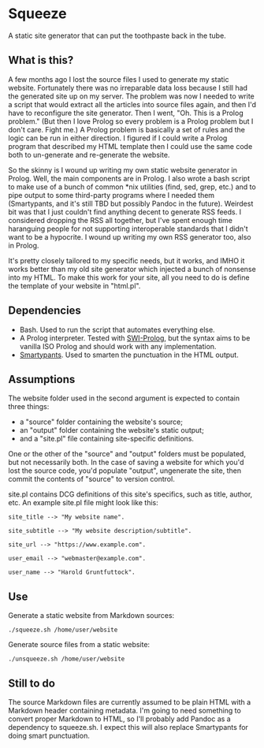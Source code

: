 # Squeeze

A static site generator that can put the toothpaste back in the tube.

## What is this?

A few months ago I lost the source files I used to generate my static website. Fortunately there was no irreparable data loss because I still had the generated site up on my server. The problem was now I needed to write a script that would extract all the articles into source files again, and then I'd have to reconfigure the site generator. Then I went, "Oh. This is a Prolog problem." (But then I love Prolog so every problem is a Prolog problem but I don't care. Fight me.) A Prolog problem is basically a set of rules and the logic can be run in either direction. I figured if I could write a Prolog program that described my HTML template then I could use the same code both to un-generate and re-generate the website.

So the skinny is I wound up writing my own static website generator in Prolog. Well, the main components are in Prolog. I also wrote a bash script to make use of a bunch of common \*nix utilities (find, sed, grep, etc.) and to pipe output to some third-party programs where I needed them (Smartypants, and it's still TBD but possibly Pandoc in the future). Weirdest bit was that I just couldn't find anything decent to generate RSS feeds. I considered dropping the RSS all together, but I've spent enough time haranguing people for not supporting interoperable standards that I didn't want to be a hypocrite. I wound up writing my own RSS generator too, also in Prolog.

It's pretty closely tailored to my specific needs, but it works, and IMHO it works better than my old site generator which injected a bunch of nonsense into my HTML. To make this work for your site, all you need to do is define the template of your website in "html.pl".

## Dependencies

* Bash. Used to run the script that automates everything else.
* A Prolog interpreter. Tested with [SWI-Prolog](https://www.swi-prolog.org/), but the syntax aims to be vanilla ISO Prolog and should work with any implementation.
* [Smartypants](https://github.com/leohemsted/smartypants.py). Used to smarten the punctuation in the HTML output.

## Assumptions

The website folder used in the second argument is expected to contain three things:

* a "source" folder containing the website's source;
* an "output" folder containing the website's static output;
* and a "site.pl" file containing site-specific definitions.

One or the other of the "source" and "output" folders must be populated, but not necessarily both. In the case of saving a website for which you'd lost the source code, you'd populate "output", ungenerate the site, then commit the contents of "source" to version control.

site.pl contains DCG definitions of this site's specifics, such as title, author, etc. An example site.pl file might look like this:

	site_title --> "My website name".

	site_subtitle --> "My website description/subtitle".

	site_url --> "https://www.example.com".

	user_email --> "webmaster@example.com".

	user_name --> "Harold Gruntfuttock".

## Use

Generate a static website from Markdown sources:

	./squeeze.sh /home/user/website

Generate source files from a static website:

	./unsqueeze.sh /home/user/website

## Still to do

The source Markdown files are currently assumed to be plain HTML with a Markdown header containing metadata. I'm going to need something to convert proper Markdown to HTML, so I'll probably add Pandoc as a dependency to squeeze.sh. I expect this will also replace Smartypants for doing smart punctuation.
